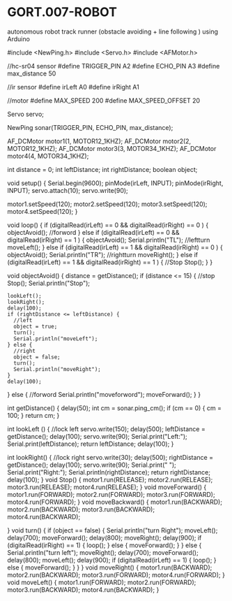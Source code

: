 # GORT.007-ROBOT
autonomous robot track runner (obstacle avoiding + line following ) using Arduino


#include <NewPing.h>
#include <Servo.h>
#include <AFMotor.h>

//hc-sr04 sensor
#define TRIGGER_PIN A2
#define ECHO_PIN A3
#define max_distance 50

//ir sensor
#define irLeft A0
#define irRight A1

//motor
#define MAX_SPEED 200
#define MAX_SPEED_OFFSET 20

Servo servo;

NewPing sonar(TRIGGER_PIN, ECHO_PIN, max_distance);

AF_DCMotor motor1(1, MOTOR12_1KHZ);
AF_DCMotor motor2(2, MOTOR12_1KHZ);
AF_DCMotor motor3(3, MOTOR34_1KHZ);
AF_DCMotor motor4(4, MOTOR34_1KHZ);


int distance = 0;
int leftDistance;
int rightDistance;
boolean object;

void setup() {
  Serial.begin(9600);
  pinMode(irLeft, INPUT);
  pinMode(irRight, INPUT);
  servo.attach(10);
  servo.write(90);

  motor1.setSpeed(120);
  motor2.setSpeed(120);
  motor3.setSpeed(120);
  motor4.setSpeed(120);
}

void loop() {
  if (digitalRead(irLeft) == 0 && digitalRead(irRight) == 0 ) {
    objectAvoid();
    //forword
  }
  else if (digitalRead(irLeft) == 0 && digitalRead(irRight) == 1 ) {
    objectAvoid();
    Serial.println("TL");
    //leftturn
    moveLeft();
  }
  else if (digitalRead(irLeft) == 1 && digitalRead(irRight) == 0 ) {
    objectAvoid();
    Serial.println("TR");
    //rightturn
    moveRight();
  }
  else if (digitalRead(irLeft) == 1 && digitalRead(irRight) == 1 ) {
    //Stop
    Stop();
  }
}

void objectAvoid() {
  distance = getDistance();
  if (distance <= 15) {
    //stop
    Stop();
    Serial.println("Stop");

    lookLeft();
    lookRight();
    delay(100);
    if (rightDistance <= leftDistance) {
      //left
      object = true;
      turn();
      Serial.println("moveLeft");
    } else {
      //right
      object = false;
      turn();
      Serial.println("moveRight");
    }
    delay(100);
  }
  else {
    //forword
    Serial.println("moveforword");
    moveForward();
  }
}

int getDistance() {
  delay(50);
  int cm = sonar.ping_cm();
  if (cm == 0) {
    cm = 100;
  }
  return cm;
}

int lookLeft () {
  //lock left
  servo.write(150);
  delay(500);
  leftDistance = getDistance();
  delay(100);
  servo.write(90);
  Serial.print("Left:");
  Serial.print(leftDistance);
  return leftDistance;
  delay(100);
}

int lookRight() {
  //lock right
  servo.write(30);
  delay(500);
  rightDistance = getDistance();
  delay(100);
  servo.write(90);
  Serial.print("   ");
  Serial.print("Right:");
  Serial.println(rightDistance);
  return rightDistance;
  delay(100);
}
void Stop() {
  motor1.run(RELEASE);
  motor2.run(RELEASE);
  motor3.run(RELEASE);
  motor4.run(RELEASE);
}
void moveForward() {
  motor1.run(FORWARD);
  motor2.run(FORWARD);
  motor3.run(FORWARD);
  motor4.run(FORWARD);
}
void moveBackward() {
  motor1.run(BACKWARD);
  motor2.run(BACKWARD);
  motor3.run(BACKWARD);
  motor4.run(BACKWARD);

}
void turn() {
  if (object == false) {
    Serial.println("turn Right");
    moveLeft();
    delay(700);
    moveForward();
    delay(800);
    moveRight();
    delay(900);
    if (digitalRead(irRight) == 1) {
      loop();
    } else {
      moveForward();
    }
  }
  else {
    Serial.println("turn left");
    moveRight();
    delay(700);
    moveForward();
    delay(800);
    moveLeft();
    delay(900);
    if (digitalRead(irLeft) == 1) {
      loop();
    } else {
      moveForward();
    }
  }
}
void moveRight() {
  motor1.run(BACKWARD);
  motor2.run(BACKWARD);
  motor3.run(FORWARD);
  motor4.run(FORWARD);
}
void moveLeft() {
  motor1.run(FORWARD);
  motor2.run(FORWARD);
  motor3.run(BACKWARD);
  motor4.run(BACKWARD);
}
